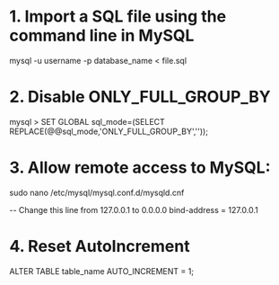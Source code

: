 # 1. Import a SQL file using the command line in MySQL

mysql -u username -p database_name < file.sql

# 2. Disable ONLY_FULL_GROUP_BY

mysql > SET GLOBAL sql_mode=(SELECT REPLACE(@@sql_mode,'ONLY_FULL_GROUP_BY',''));

# 3. Allow remote access to MySQL:
sudo nano /etc/mysql/mysql.conf.d/mysqld.cnf

-- Change this line from 127.0.0.1 to 0.0.0.0
bind-address = 127.0.0.1

# 4. Reset AutoIncrement
ALTER TABLE table_name AUTO_INCREMENT = 1;

